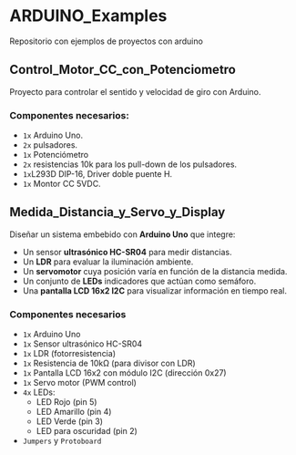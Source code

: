 # ARDUINO_Examples
Repositorio con ejemplos de proyectos con arduino

## Control_Motor_CC_con_Potenciometro
Proyecto para controlar el sentido y velocidad de giro con Arduino.
### Componentes necesarios:
- `1x` Arduino Uno.
- `2x` pulsadores.
- `1x` Potenciómetro
- `2x` resistencias 10k para los pull-down de los pulsadores.
- `1x`L293D DIP-16, Driver doble puente H.  
- `1x` Montor CC 5VDC.

## Medida_Distancia_y_Servo_y_Display
Diseñar un sistema embebido con **Arduino Uno** que integre:
- Un sensor **ultrasónico HC-SR04** para medir distancias.
- Un **LDR** para evaluar la iluminación ambiente.
- Un **servomotor** cuya posición varía en función de la distancia medida.
- Un conjunto de **LEDs** indicadores que actúan como semáforo.
- Una **pantalla LCD 16x2 I2C** para visualizar información en tiempo real.

### Componentes necesarios
- `1x` Arduino Uno  
- `1x` Sensor ultrasónico HC-SR04  
- `1x` LDR (fotorresistencia)  
- `1x` Resistencia de 10kΩ (para divisor con LDR)  
- `1x` Pantalla LCD 16x2 con módulo I2C (dirección 0x27)  
- `1x` Servo motor (PWM control)  
- `4x` LEDs:
  - LED Rojo (pin 5)  
  - LED Amarillo (pin 4)  
  - LED Verde (pin 3)  
  - LED para oscuridad (pin 2)  
- `Jumpers` y `Protoboard`

